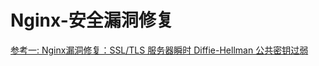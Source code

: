 # Nginx-安全漏洞修复

[参考一: Nginx漏洞修复：SSL/TLS 服务器瞬时 Diffie-Hellman 公共密钥过弱](https://www.cnblogs.com/-wenli/p/13391201.html)